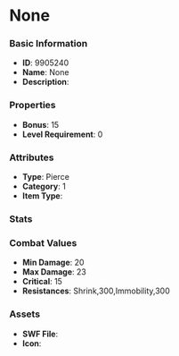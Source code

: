 # None



### Basic Information

- **ID**: 9905240
- **Name**: None
- **Description**: 

### Properties

- **Bonus**: 15
- **Level Requirement**: 0

### Attributes

- **Type**: Pierce
- **Category**: 1
- **Item Type**: 

### Stats


### Combat Values

- **Min Damage**: 20
- **Max Damage**: 23
- **Critical**: 15
- **Resistances**: Shrink,300,Immobility,300

### Assets

- **SWF File**: 
- **Icon**: 


